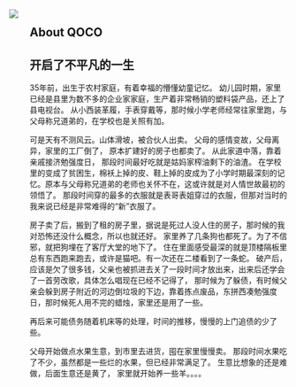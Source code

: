 


<br/><br/><br/><br/><br/><br/>
<main class="about-page is-flex is-align-items-center content is-full-height"><div class="container is-max-widescreen px-2"><div class="columns is-marginless"><aside class="column is-4 is-flex is-flex-direction-column is-justify-content-center" ><img class="js-img-fadeIn" src="/images/about.png" style="transition: opacity 320ms ease 0s; opacity: 1;padding-right：20px"></aside><section class="column is-8 is-flex is-flex-direction-column is-justify-content-center"><h2 class="about-title">About QOCO</h2><article><h2 id="Diskobolos">
<a href="#Diskobolos" class="headerlink" title="Diskobólos"></a>开启了不平凡的一生</h2><p>
35年前，出生于农村家庭，有着幸福的懵懂幼童记忆。
幼儿园时期，家里已经是县里为数不多的企业家家庭，生产着非常畅销的塑料袋产品，还上了县电视台。
从小西装革履，手表穿戴等，那时候小学老师经常往家里跑，与父母称兄道弟的，在学校也是关照有加。

可是天有不测风云。山体滑坡，被合伙人出卖。 父母的感情变故，父母离异，家里的工厂倒了， 原本扩建好的房子也都卖了。
从此家道中落，靠着亲戚接济勉强度日， 那段时间最好吃就是姑妈家榨油剩下的油渣。
在学校里的变成了贫困生，棉袄上掉的皮、鞋上掉的皮成为了小学时期最深刻的记忆。原本与父母称兄道弟的老师也关怀不在，这或许就是对人情世故最初的领悟了。
那段时间穿的最多的衣服就是表哥表姐穿过的衣服，但那对当时的我来说已经是非常难得的“新”衣服了。

房子卖了后，搬到了租的房子里，据说是死过人没人住的房子，那时候的我对恐怖还没什么概念，所以也就还好。
家里养了几条狗也都死了。为了不信邪，就把狗埋在了客厅大堂的地下了。 住在里面感受最深的就是顶楼隔板里总有东西跑来跑去，或许是猫吧。有一次还在二楼看到了一条蛇。
破产后，应该是欠了很多钱，父亲也被抓进去关了一段时间才放出来，出来后还学会了一首劳改歌，具体怎么唱现在已经不记得了，
那时候为了躲债，有时候父亲会躲到房子附近的河边倒垃圾的下边，靠着拣点废品，东拼西凑勉强度日，那时候死人用不完的蜡烛，家里还是用了一些。

再后来可能债务随着机床等的处理，时间的推移，慢慢的上门追债的少了些。

父母开始做点水果生意，到市里去进货，囤在家里慢慢卖。 那段时间水果吃了不少，虽然都是一些烂的水果，但已经非常满足了。
生意比想象的还是难做，后面生意还是黄了， 家里就开始养一些羊。。。。


</p>
</article></section></div></div></main>



